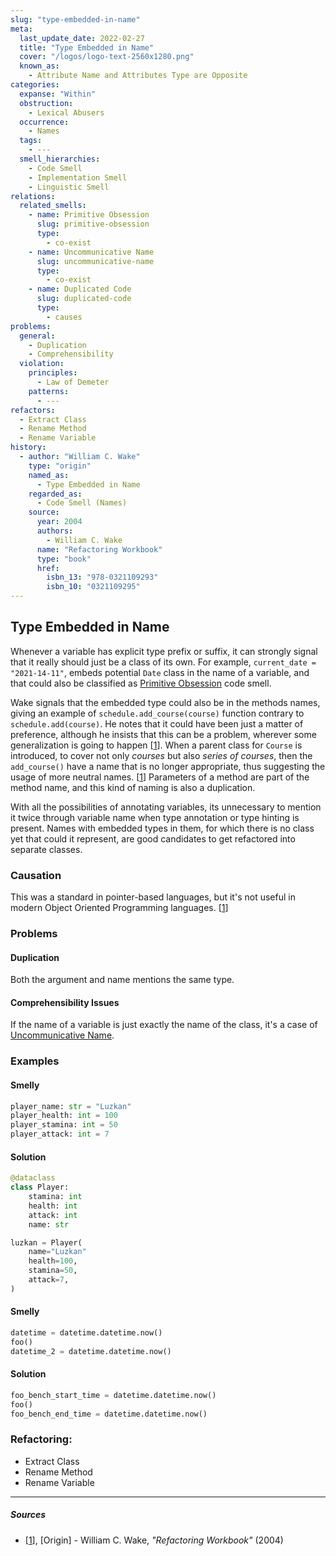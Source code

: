 ```yaml
---
slug: "type-embedded-in-name"
meta:
  last_update_date: 2022-02-27
  title: "Type Embedded in Name"
  cover: "/logos/logo-text-2560x1280.png"
  known_as:
    - Attribute Name and Attributes Type are Opposite
categories:
  expanse: "Within"
  obstruction:
    - Lexical Abusers
  occurrence:
    - Names
  tags:
    - ---
  smell_hierarchies:
    - Code Smell
    - Implementation Smell
    - Linguistic Smell
relations:
  related_smells:
    - name: Primitive Obsession
      slug: primitive-obsession
      type:
        - co-exist
    - name: Uncommunicative Name
      slug: uncommunicative-name
      type:
        - co-exist
    - name: Duplicated Code
      slug: duplicated-code
      type:
        - causes
problems:
  general:
    - Duplication
    - Comprehensibility
  violation:
    principles:
      - Law of Demeter
    patterns:
      - ---
refactors:
  - Extract Class
  - Rename Method
  - Rename Variable
history:
  - author: "William C. Wake"
    type: "origin"
    named_as:
      - Type Embedded in Name
    regarded_as:
      - Code Smell (Names)
    source:
      year: 2004
      authors:
        - William C. Wake
      name: "Refactoring Workbook"
      type: "book"
      href:
        isbn_13: "978-0321109293"
        isbn_10: "0321109295"
---
```


## Type Embedded in Name

Whenever a variable has explicit type prefix or suffix, it can strongly signal that it really should just be a class of its own. For example, `current_date = "2021-14-11"`, embeds potential `Date` class in the name of a variable, and that could also be classified as [Primitive Obsession](./primitive-obsession.md) code smell.

Wake signals that the embedded type could also be in the methods names, giving an example of `schedule.add_course(course)` function contrary to `schedule.add(course)`. He notes that it could have been just a matter of preference, although he insists that this can be a problem, wherever some generalization is going to happen [[1](#sources)]. When a parent class for `Course` is introduced, to cover not only _courses_ but also _series of courses_, then the  `add_course()` have a name that is no longer appropriate, thus suggesting the usage of more neutral names. [[1](#sources)] Parameters of a method are part of the method name, and this kind of naming is also a duplication.

With all the possibilities of annotating variables, its unnecessary to mention it twice through variable name when type annotation or type hinting is present. Names with embedded types in them, for which there is no class yet that could it represent, are good candidates to get refactored into separate classes.

### Causation

This was a standard in pointer-based languages, but it's not useful in modern Object Oriented Programming languages. [[1](#sources)]

### Problems

#### **Duplication**

Both the argument and name mentions the same type.

#### **Comprehensibility Issues**

If the name of a variable is just exactly the name of the class, it's a case of [Uncommunicative Name](./uncommunicative-name.md).

### Examples

<div class="example-block">

#### Smelly

```py
player_name: str = "Luzkan"
player_health: int = 100
player_stamina: int = 50
player_attack: int = 7
```

#### Solution

```py
@dataclass
class Player:
    stamina: int
    health: int
    attack: int
    name: str

luzkan = Player(
    name="Luzkan"
    health=100,
    stamina=50,
    attack=7,
)

```

</div>

<div class="example-block">

#### Smelly

```py
datetime = datetime.datetime.now()
foo()
datetime_2 = datetime.datetime.now()


```

#### Solution

```py
foo_bench_start_time = datetime.datetime.now()
foo()
foo_bench_end_time = datetime.datetime.now()
```

</div>

### Refactoring:

- Extract Class
- Rename Method
- Rename Variable

---

##### Sources

- [[1](#sources)], [Origin] - William C. Wake, _"Refactoring Workbook"_ (2004)
